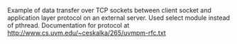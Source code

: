 Example of data transfer over TCP sockets between client socket and application layer protocol on an external server. Used select module instead of pthread. Documentation for protocol at http://www.cs.uvm.edu/~ceskalka/265/uvmpm-rfc.txt
